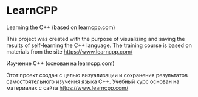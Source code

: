 # LearnCPP
Learning the C++ (based on learncpp.com)

This project was created with the purpose of visualizing and saving the results of self-learning the C++ language.
The training course is based on materials from the site https://www.learncpp.com/



Изучение С++ (основан на learncpp.com)

Этот проект создан с целью визуализации и сохранения результатов самостоятельного изучения языка С++.
Учебный курс основан на материалах с сайта https://www.learncpp.com/
